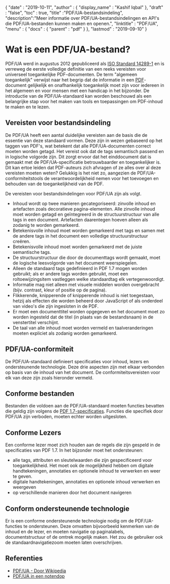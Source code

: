 {
  "date" : "2019-10-11",
  "author" : {
    "display_name" : "Kashif Iqbal"
},
  "draft" : "false",
  "toc" : true,
  "title" :"PDF/UA-bestandsindeling",
  "description":"Meer informatie over PDF/UA-bestandsindelingen en API's die PDF/UA-bestanden kunnen maken en openen.",
  "linktitle" : "PDF/UA",
  "menu" : {
    "docs" : {
      "parent" : "pdf"
}
},
  "lastmod" : "2019-09-10"
}

# Wat is een PDF/UA-bestand? #

PDF/UA werd in augustus 2012 gepubliceerd als [ISO Standard 14289-1](https://en.wikipedia.org/wiki/ISO_14289) en is verreweg de eerste volledige definitie van een reeks vereisten voor universeel toegankelijke PDF-documenten. De term "algemeen toegankelijk" verwijst naar het begrip dat de informatie in een [PDF](/nl/pdf/)-document gelijkelijk en onafhankelijk toegankelijk moet zijn voor iedereen in het algemeen en voor mensen met een handicap in het bijzonder. De introductie van de PDF/UA-standaard kan worden beschouwd als een belangrijke stap voor het maken van tools en toepassingen om PDF-inhoud te maken en te lezen.

## Vereisten voor bestandsindeling ##

De PDF/UA heeft een aantal duidelijke vereisten aan de basis die de essentie van deze standaard vormen. Deze zijn in wezen gebaseerd op het taggen van PDF's, wat betekent dat alle PDF/UA-documenten correct moeten worden getagd. Het vereist ook dat de tags semantisch passend en in logische volgorde zijn. Dit zorgt ervoor dat het einddocument dat is gemaakt met de PDF/UA-specificatie betrouwbaarder en toegankelijker is. Dit kan ertoe leiden dat PDF-auteurs zich afvragen of ze alles over al deze vereisten moeten weten? Gelukkig is het niet zo, aangezien de PDF/UA-conformiteitstools de verantwoordelijkheid nemen voor het toevoegen en behouden van de toegankelijkheid van de PDF.

De vereisten voor bestandsindelingen voor PDF/UA zijn als volgt.

* Inhoud wordt op twee manieren gecategoriseerd: zinvolle inhoud en artefacten zoals decoratieve pagina-elementen. Alle zinvolle inhoud moet worden getagd en geïntegreerd in de structuurstructuur van alle tags in een document. Artefacten daarentegen hoeven alleen als zodanig te worden gemarkeerd.
* Betekenisvolle inhoud moet worden gemarkeerd met tags en samen met de andere tags in het document een volledige structuurstructuur creëren.
* Betekenisvolle inhoud moet worden gemarkeerd met de juiste semantische tags.
* De structuurstructuur die door de documenttags wordt gemaakt, moet de logische leesvolgorde van het document weerspiegelen.
* Alleen de standaard tags gedefinieerd in PDF 1.7 mogen worden gebruikt; als er andere tags worden gebruikt, moet een roltoewijzingsitem vastleggen welke standaardtag elk vertegenwoordigt.
* Informatie mag niet alleen met visuele middelen worden overgebracht (bijv. contrast, kleur of positie op de pagina).
* Flikkerende, knipperende of knipperende inhoud is niet toegestaan, hetzij als effecten die worden beheerd door JavaScript of als onderdeel van video's die zijn ingesloten in de PDF.
* Er moet een documenttitel worden opgegeven en het document moet zo worden ingesteld dat de titel (in plaats van de bestandsnaam) in de venstertitel verschijnt.
* De taal van alle inhoud moet worden vermeld en taalveranderingen moeten expliciet als zodanig worden gemarkeerd.

## PDF/UA-conformiteit ##

De PDF/UA-standaard definieert specificaties voor inhoud, lezers en ondersteunende technologie. Deze drie aspecten zijn met elkaar verbonden op basis van de inhoud van het document. De conformiteitsvereisten voor elk van deze zijn zoals hieronder vermeld.

## Conforme bestanden ##

Bestanden die voldoen aan de PDF/UA-standaard moeten functies bevatten die geldig zijn volgens de [PDF 1.7-specificaties](https://opensource.adobe.com/dc-acrobat-sdk-docs/standards/pdfstandards/pdf/PDF32000_2008.pdf). Functies die specifiek door PDF/UA zijn verboden, moeten echter worden uitgesloten.

## Conforme Lezers ##

Een conforme lezer moet zich houden aan de regels die zijn gespeld in de specificaties van PDF 1.7. In het bijzonder moet het ondersteunen:

* alle tags, attributen en sleutelwaarden die zijn gespecificeerd voor toegankelijkheid. Het moet ook de mogelijkheid hebben om digitale handtekeningen, annotaties en optionele inhoud te verwerken en weer te geven.
* digitale handtekeningen, annotaties en optionele inhoud verwerken en weergeven
* op verschillende manieren door het document navigeren

## Conform ondersteunende technologie ##

Er is een conforme ondersteunende technologie nodig om de PDF/UA-functies te ondersteunen. Deze omvatten bijvoorbeeld kenmerken van de inhoud en de lezer, en moeten navigatie op paginalabels, documentstructuur of de omtrek mogelijk maken. Het zou de gebruiker ook de standaardnavigatiezoom moeten laten overschrijven.

## Referenties ##

* [PDF/UA - Door Wikipedia](https://en.wikipedia.org/wiki/PDF/UA)
* [PDF/UA in een notendop](https://pdfa.org/pdfua-in-a-nutshell/)

